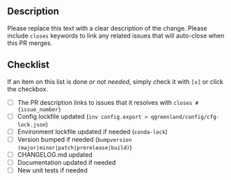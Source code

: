 ## Description

Please replace this text with a clear description of the change. Please include `closes`
keywords to link any related issues that will auto-close when this PR merges.


## Checklist

If an item on this list is done _or not needed_, simply check it with `[x]` or click the
checkbox.

- [ ] The PR description links to issues that it resolves with `closes #{issue_number}`
- [ ] Config lockfile updated (`inv config.export > qgreenland/config/cfg-lock.json`)
- [ ] Environment lockfile updated if needed (`conda-lock`)
- [ ] Version bumped if needed (`bumpversion (major|minor|patch|prerelease|build)`)
- [ ] CHANGELOG.md updated
- [ ] Documentation updated if needed
- [ ] New unit tests if needed
